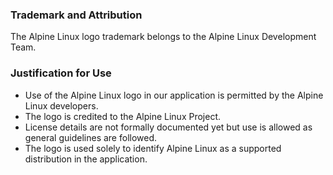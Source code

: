 ### Trademark and Attribution

The Alpine Linux logo trademark belongs to the Alpine Linux Development Team.

### Justification for Use

- Use of the Alpine Linux logo in our application is permitted by the Alpine Linux developers.
- The logo is credited to the Alpine Linux Project.
- License details are not formally documented yet but use is allowed as general guidelines are followed.
- The logo is used solely to identify Alpine Linux as a supported distribution in the application.
